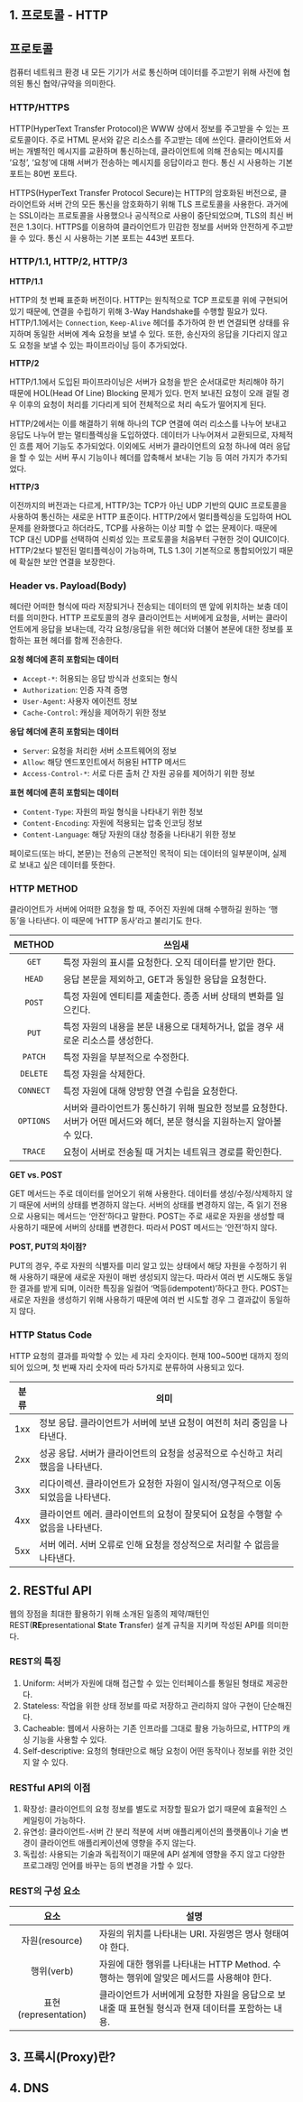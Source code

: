 ## 1. 프로토콜 - HTTP
## 프로토콜
컴퓨터 네트워크 환경 내 모든 기기가 서로 통신하며 데이터를 주고받기 위해 사전에 협의된 통신 협약/규약을 의미한다.

### HTTP/HTTPS
HTTP(HyperText Transfer Protocol)은 WWW 상에서 정보를 주고받을 수 있는 프로토콜이다. 주로 HTML 문서와 같은 리소스를 주고받는 데에 쓰인다. 클라이언트와 서버는 개별적인 메시지를 교환하며 통신하는데, 클라이언트에 의해 전송되는 메시지를 ‘요청’, ‘요청’에 대해 서버가 전송하는 메시지를 응답이라고 한다. 통신 시 사용하는 기본 포트는 80번 포트다.

HTTPS(HyperText Transfer Protocol Secure)는 HTTP의 암호화된 버전으로, 클라이언트와 서버 간의 모든 통신을 암호화하기 위해 TLS 프로토콜을 사용한다. 과거에는 SSL이라는 프로토콜을 사용했으나 공식적으로 사용이 중단되었으며, TLS의 최신 버전은 1.3이다. HTTPS를 이용하여 클라이언트가 민감한 정보를 서버와 안전하게 주고받을 수 있다. 통신 시 사용하는 기본 포트는 443번 포트다.

### HTTP/1.1,  HTTP/2, HTTP/3
**HTTP/1.1**

HTTP의 첫 번째 표준화 버전이다. HTTP는 원칙적으로 TCP 프로토콜 위에 구현되어있기 때문에, 연결을 수립하기 위해 3-Way Handshake를 수행할 필요가 있다. HTTP/1.1에서는 `Connection`, `Keep-Alive` 헤더를 추가하여 한 번 연결되면 상태를 유지하며 동일한 서버에 계속 요청을 보낼 수 있다. 또한, 송신자의 응답을 기다리지 않고도 요청을 보낼 수 있는 파이프라이닝 등이 추가되었다.

**HTTP/2**

HTTP/1.1에서 도입된 파이프라이닝은 서버가 요청을 받은 순서대로만 처리해야 하기 때문에 HOL(Head Of Line) Blocking 문제가 있다. 먼저 보내진 요청이 오래 걸릴 경우 이후의 요청이 처리를 기다리게 되어 전체적으로 처리 속도가 떨어지게 된다.

HTTP/2에서는 이를 해결하기 위해 하나의 TCP 연결에 여러 리소스를 나누어 보내고 응답도 나누어 받는 멀티플렉싱을 도입하였다. 데이터가 나누어져서 교환되므로, 자체적인 흐름 제어 기능도 추가되었다. 이외에도 서버가 클라이언트의 요청 하나에 여러 응답을 할 수 있는 서버 푸시 기능이나 헤더를 압축해서 보내는 기능 등 여러 가지가 추가되었다.

**HTTP/3**

이전까지의 버전과는 다르게, HTTP/3는 TCP가 아닌 UDP 기반의 QUIC 프로토콜을 사용하여 통신하는 새로운 HTTP 표준이다. HTTP/2에서 멀티플렉싱을 도입하여 HOL 문제를 완화했다고 하더라도, TCP를 사용하는 이상 피할 수 없는 문제이다. 때문에 TCP 대신 UDP를 선택하여 신뢰성 있는 프로토콜을 처음부터 구현한 것이 QUIC이다. HTTP/2보다 발전된 멀티플렉싱이 가능하며, TLS 1.3이 기본적으로 통합되어있기 때문에 확실한 보안 연결을 보장한다.

### Header vs. Payload(Body)
헤더란 어떠한 형식에 따라 저장되거나 전송되는 데이터의 맨 앞에 위치하는 보충 데이터를 의미한다. HTTP 프로토콜의 경우 클라이언트는 서버에게 요청을, 서버는 클라이언트에게 응답을 보내는데, 각각 요청/응답을 위한 헤더와 더불어 본문에 대한 정보를 포함하는 표현 헤더를 함께 전송한다.

**요청 헤더에 흔히 포함되는 데이터**

- `Accept-*`: 허용되는 응답 방식과 선호되는 형식
- `Authorization`: 인증 자격 증명
- `User-Agent`: 사용자 에이전트 정보
- `Cache-Control`: 캐싱을 제어하기 위한 정보

**응답 헤더에 흔히 포함되는 데이터**

- `Server`: 요청을 처리한 서버 소프트웨어의 정보
- `Allow`: 해당 엔드포인트에서 허용된 HTTP 메서드
- `Access-Control-*`: 서로 다른 출처 간 자원 공유를 제어하기 위한 정보

**표현 헤더에 흔히 포함되는 데이터**

- `Content-Type`: 자원의 파일 형식을 나타내기 위한 정보
- `Content-Encoding`: 자원에 적용되는 압축 인코딩 정보
- `Content-Language`: 해당 자원의 대상 청중을 나타내기 위한 정보

페이로드(또는 바디, 본문)는 전송의 근본적인 목적이 되는 데이터의 일부분이며, 실제로 보내고 싶은 데이터를 뜻한다. 

### HTTP METHOD
클라이언트가 서버에 어떠한 요청을 할 때, 주어진 자원에 대해 수행하길 원하는 ‘행동’을 나타낸다. 이 때문에 ‘HTTP 동사’라고 불리기도 한다.

| METHOD | 쓰임새 |
| :-: | --- |
| `GET` | 특정 자원의 표시를 요청한다. 오직 데이터를 받기만 한다. |
| `HEAD` | 응답 본문을 제외하고, GET과 동일한 응답을 요청한다. |
| `POST` | 특정 자원에 엔티티를 제출한다. 종종 서버 상태의 변화를 일으킨다. |
| `PUT` | 특정 자원의 내용을 본문 내용으로 대체하거나, 없을 경우 새로운 리소스를 생성한다. |
| `PATCH` | 특정 자원을 부분적으로 수정한다. |
| `DELETE` | 특정 자원을 삭제한다. |
| `CONNECT` | 특정 자원에 대해 양방향 연결 수립을 요청한다. |
| `OPTIONS` | 서버와 클라이언트가 통신하기 위해 필요한 정보를 요청한다. 서버가 어떤 메서드와 헤더, 본문 형식을 지원하는지 알아볼 수 있다. |
| `TRACE` | 요청이 서버로 전송될 때 거치는 네트워크 경로를 확인한다. |

**GET vs. POST**

GET 메서드는 주로 데이터를 얻어오기 위해 사용한다. 데이터를 생성/수정/삭제하지 않기 때문에 서버의 상태를 변경하지 않는다. 서버의 상태를 변경하지 않는, 즉 읽기 전용으로 사용되는 메서드는 ‘안전’하다고 말한다. POST는 주로 새로운 자원을 생성할 때 사용하기 때문에 서버의 상태를 변경한다. 따라서 POST 메서드는 ‘안전’하지 않다.

**POST, PUT의 차이점?**

PUT의 경우, 주로 자원의 식별자를 미리 알고 있는 상태에서 해당 자원을 수정하기 위해 사용하기 때문에 새로운 자원이 매번 생성되지 않는다. 따라서 여러 번 시도해도 동일한 결과를 받게 되며, 이러한 특징을 일컬어 ‘멱등(idempotent)’하다고 한다. POST는 새로운 자원을 생성하기 위해 사용하기 때문에 여러 번 시도할 경우 그 결과값이 동일하지 않다. 

### HTTP Status Code
HTTP 요청의 결과를 파악할 수 있는 세 자리 숫자이다. 현재 100~500번 대까지 정의되어 있으며, 첫 번째 자리 숫자에 따라 5가지로 분류하여 사용되고 있다.

| 분류 | 의미 |
| :-: | --- |
| 1xx | 정보 응답. 클라이언트가 서버에 보낸 요청이 여전히 처리 중임을 나타낸다. |
| 2xx | 성공 응답. 서버가 클라이언트의 요청을 성공적으로 수신하고 처리했음을 나타낸다. |
| 3xx | 리다이렉션. 클라이언트가 요청한 자원이 일시적/영구적으로 이동되었음을 나타낸다. |
| 4xx | 클라이언트 에러. 클라이언트의 요청이 잘못되어 요청을 수행할 수 없음을 나타낸다. |
| 5xx | 서버 에러. 서버 오류로 인해 요청을 정상적으로 처리할 수 없음을 나타낸다. |

## 2. RESTful API
웹의 장점을 최대한 활용하기 위해 소개된 일종의 제약/패턴인 REST(**RE**presentational **S**tate **T**ransfer) 설계 규칙을 지키며 작성된 API를 의미한다.

### REST의 특징
1. Uniform: 서버가 자원에 대해 접근할 수 있는 인터페이스를 통일된 형태로 제공한다.
2. Stateless: 작업을 위한 상태 정보를 따로 저장하고 관리하지 않아 구현이 단순해진다.
3. Cacheable: 웹에서 사용하는 기존 인프라를 그대로 활용 가능하므로, HTTP의 캐싱 기능을 사용할 수 있다.
4. Self-descriptive: 요청의 형태만으로 해당 요청이 어떤 동작이나 정보를 위한 것인지 알 수 있다.

### RESTful API의 이점
1. 확장성: 클라이언트의 요청 정보를 별도로 저장할 필요가 없기 때문에 효율적인 스케일링이 가능하다.
2. 유연성: 클라이언트-서버 간 분리 적분에 서버 애플리케이션의 플랫폼이나 기술 변경이 클라이언트 애플리케이션에 영향을 주지 않는다.
3. 독립성: 사용되는 기술과 독립적이기 때문에 API 설계에 영향을 주지 않고 다양한 프로그래밍 언어를 바꾸는 등의 변경을 가할 수 있다.

### REST의 구성 요소

| 요소 | 설명 |
| :-: | --- |
| 자원(resource) | 자원의 위치를 나타내는 URI. 자원명은 명사 형태여야 한다. |
| 행위(verb) | 자원에 대한 행위를 나타내는 HTTP Method. 수행하는 행위에 알맞은 메서드를 사용해야 한다. |
| 표현(representation) | 클라이언트가 서버에게 요청한 자원을 응답으로 보내줄 때 표현될 형식과 현재 데이터를 포함하는 내용. |

## 3. 프록시(Proxy)란?

## 4. DNS
